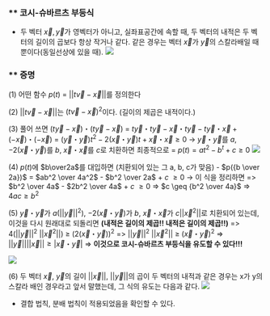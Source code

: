 ### ** 코시-슈바르츠 부등식
- 두 벡터 $\vec{x}, \vec{y}$가 영벡터가 아니고, 실좌표공간에 속할 때, 두 벡터의 내적은 두 벡터의 길이의 곱보다 항상 작거나 같다. 같은 경우는 벡터 $\vec{x}$가 $\vec{y}$의 스칼라배일 때뿐이다(동일선상에 있을 때).
![](1-5-3-1.png)

### ** 증명
(1) 어떤 함수 $p(t)$ = $||t\vec{v} - \vec{x}||$를 정의한다

(2) $||t\vec{v} - \vec{x}||$는 $(t\vec{v} - \vec{x})^2$이다. (길이의 제곱은 내적이다.)

(3) 풀어 쓰면 $(t\vec{y} - \vec{x}) ・ (t\vec{y} - \vec{x})$
	= $t\vec{y}・t\vec{y} - \vec{x}・t\vec{y} - t\vec{y} ・ \vec{x} + (-\vec{x})・(-\vec{x})$
	= $(\vec{y}・\vec{y})t^2 - 2(\vec{x}・\vec{y})t + \vec{x}・\vec{x} \geq 0$
	-> $\vec{y}・\vec{y}$를 $a$, $- 2(\vec{x}・\vec{y})$를 $b$, $\vec{x}・\vec{x}$를 $c$로 치환하면 최종적으로
	= $p(t) = at^2 - b^t + c \geq 0$
![](1-5-3-2.png)

(4) $p(t)$에 $b\over2a$를 대입하면 (치환되어 있는 그 a, b, c가 맞음)
	- $p({b \over 2a})$ = $ab^2 \over 4a^2$ - $b^2 \over 2a$ + $c$ $\geq 0$ -> 이 식을 정리하면
	=> $b^2 \over 4a$ - $2b^2 \over 4a$ + $c$ $\geq 0$ 
	=> $c \geq {b^2 \over 4a}$
	=> $4ac \geq b^2$

(5) $\vec{y}・\vec{y}$가 $a(||\vec{y}||^2)$, $- 2(\vec{x}・\vec{y})$가 $b$, $\vec{x}・\vec{x}$가 $c||\vec{x}^2||$로 치환되어 있는데, 이것을 다시 원래대로 되돌리면 **(내적은 길이의 제곱!! 내적은 길이의 제곱!!)**
	=> $4(||\vec{y}||^2$ $||\vec{x}^2||)$ $\geq$ $(2(\vec{x}・\vec{y}))^2$
	=> $||\vec{y}||^2$ $||\vec{x}^2||$ $\geq$ $(\vec{x}・\vec{y})^2$
	=> $||\vec{y}||||\vec{x}|| \geq |\vec{x}・\vec{y}|$ 
	=> **이것으로 코시-슈바르츠 부등식을 유도할 수 있다!!!**
	
![](1-5-3-3.png)

(6) 두 벡터 $\vec{x}$, ${\vec{y}}$의 길이 $||\vec{x}||$, $||\vec{y}||$의 곱이 두 벡터의 내적과 같은 경우는 x가 y의 스칼라 배인 경우라고 앞서 말했는데, 그 식의 유도는 다음과 같다. 
![](1-5-3-4.png)
- 결합 법칙, 분배 법칙이 적용되었음을 확인할 수 있다.